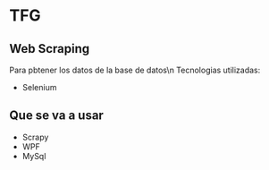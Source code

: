 # TFG



## Web Scraping
  Para pbtener los datos de la base de datos\n
  Tecnologias utilizadas:
  + Selenium
## Que se va a usar

+ Scrapy
+ WPF
+ MySql 

